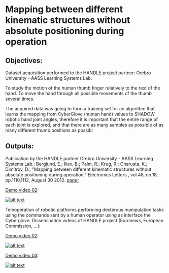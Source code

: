# Mapping between different kinematic structures without absolute positioning during operation

## Objectives:

Dataset acquisition performed to the HANDLE project partner: Orebro University - AASS Learning Systems Lab.

To study the motion of the human thumb finger relatively to the rest of the hand. To move the hand through all possible movements of the thumb several times.

The acquired data was going to form a training set for an algorithm that learns the mapping from CyberGlove (human hand) values to SHADOW robotic hand joint angles, therefore it is important that the entire range of each joint is explored, and that there are as many samples as possible of as many different thumb positions as possibl


## Outputs: 

Publication by the HANDLE partner Orebro University - AASS Learning Systems Lab.: Berglund, E.; Iliev, B.; Palm, R.; Krug, R.; Charusta, K.; Dimitrov, D., "Mapping between different kinematic structures without absolute positioning during operation," Electronics Letters , vol.48, no.18, pp.1110,1112, August 30 2012. [paper](https://ieeexplore.ieee.org/document/6294545?arnumber=6294545)

[Demo video 02](https://youtu.be/SWtwFqTYUq0):

[![alt text](https://img.youtube.com/vi/SWtwFqTYUq0/0.jpg)](https://www.youtube.com/watch?v=SWtwFqTYUq0)


Teleoperation of robotic platforms performing dexterous manipulation tasks using the commands sent by a human operator using as interface the Cyberglove. Dissemination videos of HANDLE project (Euronews, European Commission, ...): 


[Demo video 02](https://youtu.be/XSw5QVdzGW4):

[![alt text](https://img.youtube.com/vi/XSw5QVdzGW4/0.jpg)](https://www.youtube.com/watch?v=XSw5QVdzGW4)


[Demo video 03](https://youtu.be/KJybBorZjH0):

[![alt text](https://img.youtube.com/vi/KJybBorZjH0/0.jpg)](https://youtu.be/KJybBorZjH0)
